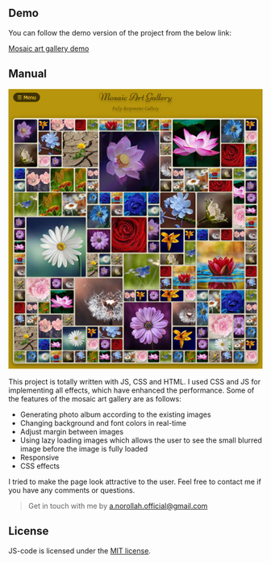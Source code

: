 ## Demo

You can follow the demo version of the project from the below link:

[Mosaic art gallery demo](https://amin-norollah.github.io/JS-code/Pages/MosaicGallery/)

## Manual

<img src="docs/docs_1.jpg" alt="Mosaic art gallery demo image 1">

This project is totally written with JS, CSS and HTML. I used CSS and JS for implementing all effects, which have enhanced the performance. Some of the features of the mosaic art gallery are as follows:

- Generating photo album according to the existing images
- Changing background and font colors in real-time
- Adjust margin between images
- Using lazy loading images which allows the user to see the small blurred image before the image is fully loaded
- Responsive
- CSS effects

I tried to make the page look attractive to the user. Feel free to contact me if you have any comments or questions.

> Get in touch with me by [a.norollah.official@gmail.com](mailto:a.norollah.official@gmail.com)

## License

JS-code is licensed under the [MIT license](https://opensource.org/licenses/MIT).
